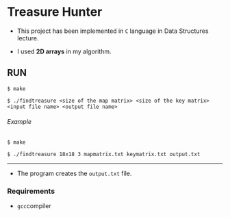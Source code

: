 # Treasure Hunter

- This project has been implemented in `C` language in Data Structures lecture. 

- I used **2D arrays** in my algorithm.

## RUN

`$ make`

`$ ./findtreasure <size of the map matrix> <size of the key matrix> <input file name> <output file name>`

###### Example

`$ make` 

`$ ./findtreasure 18x18 3 mapmatrix.txt keymatrix.txt output.txt` 

---

- The program creates the `output.txt` file.

### Requirements

- `gcc`compiler
